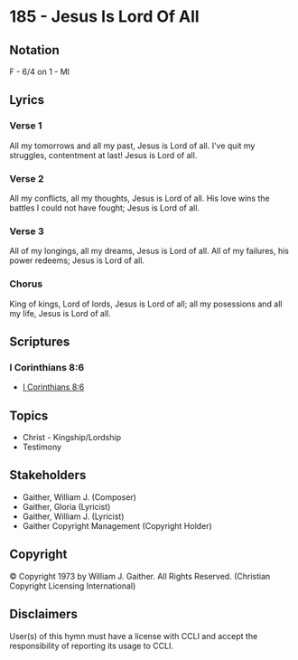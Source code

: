 # 185 - Jesus Is Lord Of All

## Notation

F - 6/4 on 1 - MI

## Lyrics

### Verse 1

All my tomorrows and all my past, Jesus is Lord of all. I've quit my struggles, contentment at last! Jesus is Lord of all.

### Verse 2

All my conflicts, all my thoughts, Jesus is Lord of all. His love wins the battles I could not have fought; Jesus is Lord of all.

### Verse 3

All of my longings, all my dreams, Jesus is Lord of all. All of my failures, his power redeems; Jesus is Lord of all.

### Chorus

King of kings, Lord of lords, Jesus is Lord of all; all my posessions and all my life, Jesus is Lord of all.


## Scriptures

### I Corinthians 8:6

- [I Corinthians 8:6](https://www.biblegateway.com/passage/?search=I%20Corinthians%208%3A6)


## Topics

- Christ - Kingship/Lordship
- Testimony

## Stakeholders

- Gaither, William J. (Composer)
- Gaither, Gloria (Lyricist)
- Gaither, William J. (Lyricist)
- Gaither Copyright Management (Copyright Holder)

## Copyright

© Copyright 1973 by William J. Gaither. All Rights Reserved.
(Christian Copyright Licensing International)

## Disclaimers

User(s) of this hymn must have a license with CCLI and accept the responsibility of reporting its usage to CCLI.

